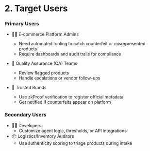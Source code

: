 # 2. Target Users

### Primary Users
- 🧑‍💼 E-commerce Platform Admins
  - Need automated tooling to catch counterfeit or misrepresented products
  - Require dashboards and audit trails for compliance

- 🧪 Quality Assurance (QA) Teams
  - Review flagged products
  - Handle escalations or vendor follow-ups

- 🔐 Trusted Brands
  - Use zkProof verification to register official metadata
  - Get notified if counterfeits appear on platform

### Secondary Users
- 🧑‍💻 Developers
  - Customize agent logic, thresholds, or API integrations
- 📦 Logistics/Inventory Auditors
  - Use authenticity scoring to triage products during intake
